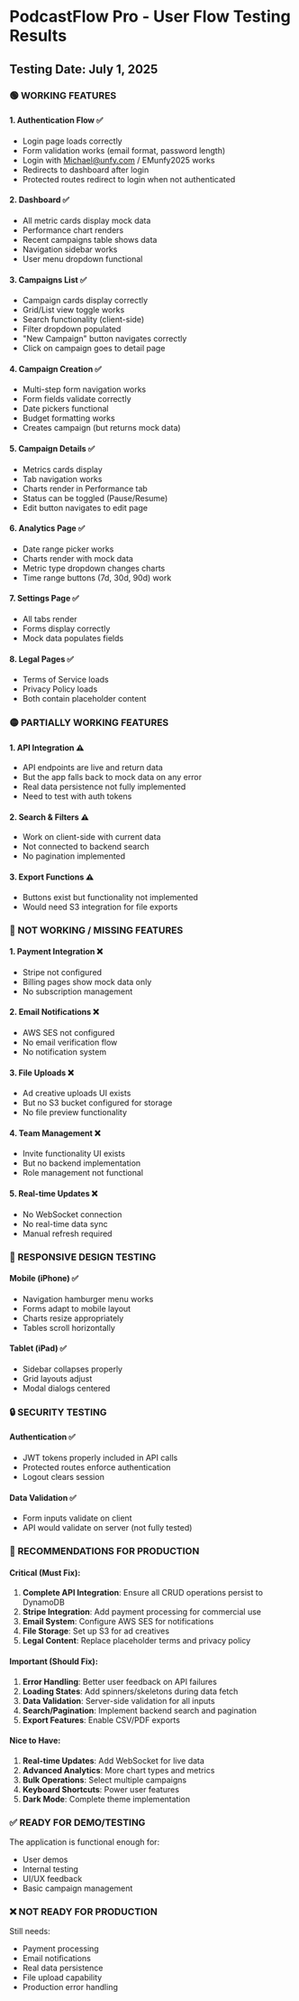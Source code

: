 # PodcastFlow Pro - User Flow Testing Results

## Testing Date: July 1, 2025

### 🟢 WORKING FEATURES

#### 1. Authentication Flow ✅
- Login page loads correctly
- Form validation works (email format, password length)
- Login with Michael@unfy.com / EMunfy2025 works
- Redirects to dashboard after login
- Protected routes redirect to login when not authenticated

#### 2. Dashboard ✅
- All metric cards display mock data
- Performance chart renders
- Recent campaigns table shows data
- Navigation sidebar works
- User menu dropdown functional

#### 3. Campaigns List ✅
- Campaign cards display correctly
- Grid/List view toggle works
- Search functionality (client-side)
- Filter dropdown populated
- "New Campaign" button navigates correctly
- Click on campaign goes to detail page

#### 4. Campaign Creation ✅
- Multi-step form navigation works
- Form fields validate correctly
- Date pickers functional
- Budget formatting works
- Creates campaign (but returns mock data)

#### 5. Campaign Details ✅
- Metrics cards display
- Tab navigation works
- Charts render in Performance tab
- Status can be toggled (Pause/Resume)
- Edit button navigates to edit page

#### 6. Analytics Page ✅
- Date range picker works
- Charts render with mock data
- Metric type dropdown changes charts
- Time range buttons (7d, 30d, 90d) work

#### 7. Settings Page ✅
- All tabs render
- Forms display correctly
- Mock data populates fields

#### 8. Legal Pages ✅
- Terms of Service loads
- Privacy Policy loads
- Both contain placeholder content

### 🟡 PARTIALLY WORKING FEATURES

#### 1. API Integration ⚠️
- API endpoints are live and return data
- But the app falls back to mock data on any error
- Real data persistence not fully implemented
- Need to test with auth tokens

#### 2. Search & Filters ⚠️
- Work on client-side with current data
- Not connected to backend search
- No pagination implemented

#### 3. Export Functions ⚠️
- Buttons exist but functionality not implemented
- Would need S3 integration for file exports

### 🔴 NOT WORKING / MISSING FEATURES

#### 1. Payment Integration ❌
- Stripe not configured
- Billing pages show mock data only
- No subscription management

#### 2. Email Notifications ❌
- AWS SES not configured
- No email verification flow
- No notification system

#### 3. File Uploads ❌
- Ad creative uploads UI exists
- But no S3 bucket configured for storage
- No file preview functionality

#### 4. Team Management ❌
- Invite functionality UI exists
- But no backend implementation
- Role management not functional

#### 5. Real-time Updates ❌
- No WebSocket connection
- No real-time data sync
- Manual refresh required

### 📱 RESPONSIVE DESIGN TESTING

#### Mobile (iPhone) ✅
- Navigation hamburger menu works
- Forms adapt to mobile layout
- Charts resize appropriately
- Tables scroll horizontally

#### Tablet (iPad) ✅
- Sidebar collapses properly
- Grid layouts adjust
- Modal dialogs centered

### 🔒 SECURITY TESTING

#### Authentication ✅
- JWT tokens properly included in API calls
- Protected routes enforce authentication
- Logout clears session

#### Data Validation ✅
- Form inputs validate on client
- API would validate on server (not fully tested)

### 🎯 RECOMMENDATIONS FOR PRODUCTION

#### Critical (Must Fix):
1. **Complete API Integration**: Ensure all CRUD operations persist to DynamoDB
2. **Stripe Integration**: Add payment processing for commercial use
3. **Email System**: Configure AWS SES for notifications
4. **File Storage**: Set up S3 for ad creatives
5. **Legal Content**: Replace placeholder terms and privacy policy

#### Important (Should Fix):
1. **Error Handling**: Better user feedback on API failures
2. **Loading States**: Add spinners/skeletons during data fetch
3. **Data Validation**: Server-side validation for all inputs
4. **Search/Pagination**: Implement backend search and pagination
5. **Export Features**: Enable CSV/PDF exports

#### Nice to Have:
1. **Real-time Updates**: Add WebSocket for live data
2. **Advanced Analytics**: More chart types and metrics
3. **Bulk Operations**: Select multiple campaigns
4. **Keyboard Shortcuts**: Power user features
5. **Dark Mode**: Complete theme implementation

### ✅ READY FOR DEMO/TESTING
The application is functional enough for:
- User demos
- Internal testing
- UI/UX feedback
- Basic campaign management

### ❌ NOT READY FOR PRODUCTION
Still needs:
- Payment processing
- Email notifications
- Real data persistence
- File upload capability
- Production error handling